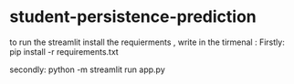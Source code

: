 # student-persistence-prediction

to run the streamlit install the requierments , write in the tirmenal :
Firstly:
pip install -r requirements.txt

secondly:
python -m streamlit run app.py

